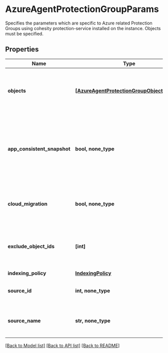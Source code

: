 # AzureAgentProtectionGroupParams

Specifies the parameters which are specific to Azure related Protection Groups using cohesity protection-service installed on the instance. Objects must be specified.

## Properties
Name | Type | Description | Notes
------------ | ------------- | ------------- | -------------
**objects** | [**[AzureAgentProtectionGroupObjectParams]**](AzureAgentProtectionGroupObjectParams.md) | Specifies the objects to be included in the Protection Group. | 
**app_consistent_snapshot** | **bool, none_type** | Specifies whether or not to quiesce apps and the file system in order to take app consistent snapshots. | [optional] 
**cloud_migration** | **bool, none_type** | Specifies whether or not to move the workload to the cloud. | [optional] 
**exclude_object_ids** | **[int]** | Specifies the objects to be excluded in the Protection Group. | [optional] 
**indexing_policy** | [**IndexingPolicy**](IndexingPolicy.md) |  | [optional] 
**source_id** | **int, none_type** | Specifies the id of the parent of the objects. | [optional] [readonly] 
**source_name** | **str, none_type** | Specifies the name of the parent of the objects. | [optional] [readonly] 

[[Back to Model list]](../README.md#documentation-for-models) [[Back to API list]](../README.md#documentation-for-api-endpoints) [[Back to README]](../README.md)


